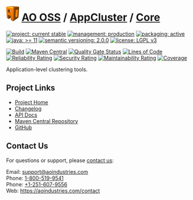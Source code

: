 # [<img src="ao-logo.png" alt="AO Logo" width="35" height="40">](https://github.com/ao-apps) [AO OSS](https://github.com/ao-apps/ao-oss) / [AppCluster](https://github.com/ao-apps/ao-appcluster) / [Core](https://github.com/ao-apps/ao-appcluster-core)

[![project: current stable](https://oss.aoapps.com/ao-badges/project-current-stable.svg)](https://aoindustries.com/life-cycle#project-current-stable)
[![management: production](https://oss.aoapps.com/ao-badges/management-production.svg)](https://aoindustries.com/life-cycle#management-production)
[![packaging: active](https://oss.aoapps.com/ao-badges/packaging-active.svg)](https://aoindustries.com/life-cycle#packaging-active)  
[![java: &gt;= 11](https://oss.aoapps.com/ao-badges/java-11.svg)](https://docs.oracle.com/en/java/javase/11/)
[![semantic versioning: 2.0.0](https://oss.aoapps.com/ao-badges/semver-2.0.0.svg)](http://semver.org/spec/v2.0.0.html)
[![license: LGPL v3](https://oss.aoapps.com/ao-badges/license-lgpl-3.0.svg)](https://www.gnu.org/licenses/lgpl-3.0)

[![Build](https://github.com/ao-apps/ao-appcluster-core/workflows/Build/badge.svg?branch=master)](https://github.com/ao-apps/ao-appcluster-core/actions?query=workflow%3ABuild)
[![Maven Central](https://maven-badges.herokuapp.com/maven-central/com.aoapps/ao-appcluster-core/badge.svg)](https://maven-badges.herokuapp.com/maven-central/com.aoapps/ao-appcluster-core)
[![Quality Gate Status](https://sonarcloud.io/api/project_badges/measure?branch=master&project=com.aoapps%3Aao-appcluster-core&metric=alert_status)](https://sonarcloud.io/dashboard?branch=master&id=com.aoapps%3Aao-appcluster-core)
[![Lines of Code](https://sonarcloud.io/api/project_badges/measure?branch=master&project=com.aoapps%3Aao-appcluster-core&metric=ncloc)](https://sonarcloud.io/component_measures?branch=master&id=com.aoapps%3Aao-appcluster-core&metric=ncloc)  
[![Reliability Rating](https://sonarcloud.io/api/project_badges/measure?branch=master&project=com.aoapps%3Aao-appcluster-core&metric=reliability_rating)](https://sonarcloud.io/component_measures?branch=master&id=com.aoapps%3Aao-appcluster-core&metric=Reliability)
[![Security Rating](https://sonarcloud.io/api/project_badges/measure?branch=master&project=com.aoapps%3Aao-appcluster-core&metric=security_rating)](https://sonarcloud.io/component_measures?branch=master&id=com.aoapps%3Aao-appcluster-core&metric=Security)
[![Maintainability Rating](https://sonarcloud.io/api/project_badges/measure?branch=master&project=com.aoapps%3Aao-appcluster-core&metric=sqale_rating)](https://sonarcloud.io/component_measures?branch=master&id=com.aoapps%3Aao-appcluster-core&metric=Maintainability)
[![Coverage](https://sonarcloud.io/api/project_badges/measure?branch=master&project=com.aoapps%3Aao-appcluster-core&metric=coverage)](https://sonarcloud.io/component_measures?branch=master&id=com.aoapps%3Aao-appcluster-core&metric=Coverage)

Application-level clustering tools.

## Project Links
* [Project Home](https://oss.aoapps.com/appcluster/core/)
* [Changelog](https://oss.aoapps.com/appcluster/core/changelog)
* [API Docs](https://oss.aoapps.com/appcluster/core/apidocs/)
* [Maven Central Repository](https://central.sonatype.com/search?namespace=com.aoapps&q=a%3Aao-appcluster-core)
* [GitHub](https://github.com/ao-apps/ao-appcluster-core)

## Contact Us
For questions or support, please [contact us](https://aoindustries.com/contact):

Email: [support@aoindustries.com](mailto:support@aoindustries.com)  
Phone: [1-800-519-9541](tel:1-800-519-9541)  
Phone: [+1-251-607-9556](tel:+1-251-607-9556)  
Web: https://aoindustries.com/contact
